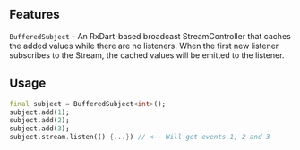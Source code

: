 ## Features

`BufferedSubject` - An RxDart-based broadcast StreamController that caches the added values while there are no 
listeners. When the first new listener subscribes to the Stream, the cached values will be emitted to the listener.

## Usage
```dart
final subject = BufferedSubject<int>();
subject.add(1);
subject.add(2);
subject.add(3);
subject.stream.listen(() {...}) // <-- Will get events 1, 2 and 3
```
